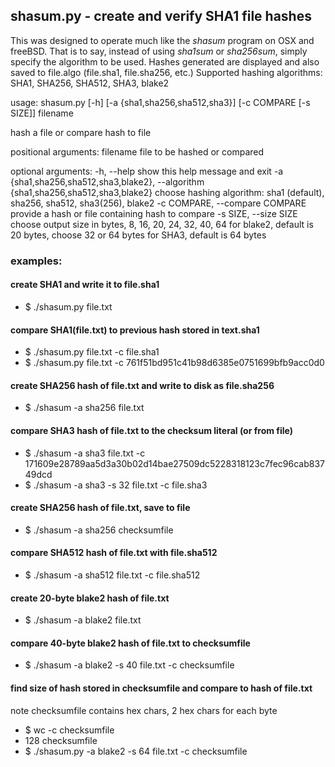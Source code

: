 ## shasum.py - create and verify SHA1 file hashes
This was designed to operate much like the *shasum* program on OSX and freeBSD. 
That is to say, instead of using *sha1sum* or *sha256sum*, simply specify the algorithm to be used.
Hashes generated are displayed and also saved to file.algo (file.sha1, file.sha256, etc.)
Supported hashing algorithms: SHA1, SHA256, SHA512, SHA3, blake2

usage: shasum.py [-h] [-a {sha1,sha256,sha512,sha3}] [-c COMPARE [-s SIZE]] filename

hash a file or compare hash to file

positional arguments:
  filename              file to be hashed or compared

optional arguments:
  -h, --help            show this help message and exit
  -a {sha1,sha256,sha512,sha3,blake2}, --algorithm {sha1,sha256,sha512,sha3,blake2}
                        choose hashing algorithm: sha1 (default), sha256, sha512, sha3(256), blake2
  -c COMPARE, --compare COMPARE
                        provide a hash or file containing hash to compare
  -s SIZE, --size SIZE
						choose output size in bytes, 8, 16, 20, 24, 32, 40, 64 for blake2, default is 20 bytes,
						choose 32 or 64 bytes for SHA3, default is 64 bytes


### examples:

#### create SHA1 and write it to file.sha1
- $ ./shasum.py file.txt

#### compare SHA1(file.txt) to previous hash stored in text.sha1
- $ ./shasum.py file.txt -c file.sha1
- $ ./shasum.py file.txt -c 761f51bd951c41b98d6385e0751699bfb9acc0d0

#### create SHA256 hash of file.txt and write to disk as file.sha256
- $ ./shasum -a sha256 file.txt

#### compare SHA3 hash of file.txt to the checksum literal (or from file)
- $ ./shasum -a sha3 file.txt -c 171609e28789aa5d3a30b02d14bae27509dc5228318123c7fec96cab83749dcd
- $ ./shasum -a sha3 -s 32 file.txt -c file.sha3

#### create SHA256 hash of file.txt, save to file
- $ ./shasum -a sha256 checksumfile

#### compare SHA512 hash of file.txt with file.sha512
- $ ./shasum -a sha512 file.txt -c file.sha512

#### create 20-byte blake2 hash of file.txt 
- $ ./shasum -a blake2 file.txt 

#### compare 40-byte blake2 hash of file.txt to checksumfile 
- $ ./shasum -a blake2 -s 40 file.txt -c checksumfile

#### find size of hash stored in checksumfile and compare to hash of file.txt
note checksumfile contains hex chars, 2 hex chars for each byte
- $ wc -c checksumfile
- 128 checksumfile
- $ ./shasum.py -a blake2 -s 64 file.txt -c checksumfile

